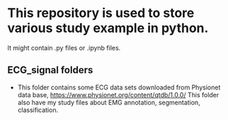 # This repository is used to store various study example in python. 

It might contain .py files or .ipynb files. 

## ECG_signal folders
* This folder contains some ECG data sets downloaded from Physionet data base, https://www.physionet.org/content/qtdb/1.0.0/
  This folder also have my study files about EMG annotation, segmentation, classification. 

